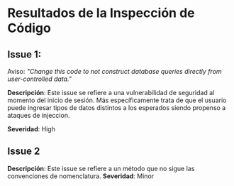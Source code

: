 # Resultados de la Inspección de Código

## Issue 1:
Aviso: _"Change this code to not construct database queries directly from user-controlled data."_

**Descripción**: 
Este issue se refiere a una vulnerabilidad de seguridad al momento del inicio de sesión. Más específicamente trata de que el usuario puede ingresar tipos de datos distintos a los esperados siendo propenso a ataques de injeccion.

**Severidad**: High


## Issue 2
**Descripción**: 
Este issue se refiere a un método que no sigue las convenciones de nomenclatura.
**Severidad**: Minor
